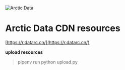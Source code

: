 ![Arctic Data](https://r.datarc.cn/logo/1380x296/blue.png)

# Arctic Data CDN resources

[https://r.datarc.cn/](https://r.datarc.cn/)

__upload resources__
> pipenv run python upload.py
